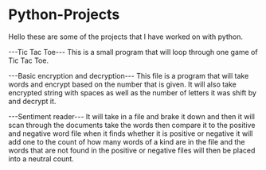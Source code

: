 # Python-Projects
Hello these are some of the projects that I have worked on with python.

---Tic Tac Toe---
This is a small program that will loop through one game of Tic Tac Toe.

---Basic encryption and decryption---
This file is a program that will take words and encrypt based on the number that is given.
It will also take encrypted string with spaces as well as the number of letters it was shift by and decrypt it.

---Sentiment reader---
It will take in a file and brake it down and then it will scan through the documents take the words then compare it to the positive and negative word file when it finds whether it is positive or negative it will add one to the count of how many words of a kind are in the file and the words that are not found in the positive or negative files will then be placed into a neutral count. 
